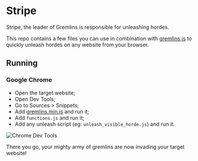 # Stripe #
Stripe, the leader of Gremlins is responsible for unleashing hordes.

This repo contains a few files you can use in combination with [gremlins.js](https://github.com/marmelab/gremlins.js) to quickly unleash hordes on any website from your browser.

## Running ##

### Google Chrome ###
- Open the target website;
- Open Dev Tools;
- Go to Sources > Snippets;
- Add [gremlins.min.js](https://github.com/marmelab/gremlins.js/blob/master/gremlins.min.js) and run it;
- Add `functions.js` and run it;
- Add any unleash script (eg: `unleash_visible_horde.js`) and run it.

![Chrome Dev Tools](https://user-images.githubusercontent.com/6588019/71400500-50d5f280-2627-11ea-8505-d04d40ea3b0a.png)

There you go, your mighty army of gremlins are now invading your target website!